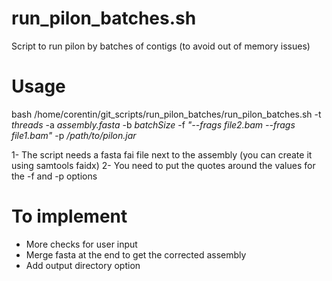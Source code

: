 # run_pilon_batches.sh
Script to run pilon by batches of contigs (to avoid out of memory issues)


# Usage

bash /home/corentin/git_scripts/run_pilon_batches/run_pilon_batches.sh -t <i>threads</i> -a <i>assembly.fasta</i> -b <i>batchSize</i> -f <i>"--frags file2.bam --frags file1.bam"</i> -p <i>/path/to/pilon.jar</i>


1- The script needs a fasta fai file next to the assembly (you can create it using samtools faidx)
2- You need to put the quotes around the values for the -f and -p options


# To implement 

- More checks for user input
- Merge fasta at the end to get the corrected assembly
- Add output directory option
